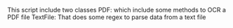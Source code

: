 This script include two classes
PDF: which include some methods to OCR a PDF file
TextFile: That does some regex to parse data from a text file